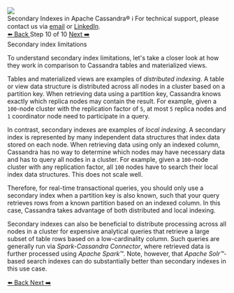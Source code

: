 <!-- TOP -->
<div class="top">
  <img class="scenario-academy-logo" src="https://datastax-academy.github.io/katapod-shared-assets/images/ds-academy-2023.svg" />
  <div class="scenario-title-section">
    <span class="scenario-title">Secondary Indexes in Apache Cassandra®</span>
    <span class="scenario-subtitle">ℹ️ For technical support, please contact us via <a href="mailto:aleksandr.volochnev@datastax.com">email</a> or <a href="https://dtsx.io/aleks">LinkedIn</a>.</span> 
  </div>
</div>

<!-- NAVIGATION -->
<div id="navigation-top" class="navigation-top">
 <a href='command:katapod.loadPage?[{"step":"step9"}]'
   class="btn btn-dark navigation-top-left">⬅️ Back
 </a>
<span class="step-count"> Step 10 of 10</span>
 <a href='command:katapod.loadPage?[{"step":"finish"}]'
    class="btn btn-dark navigation-top-right">Next ➡️
  </a>
</div>

<!-- CONTENT -->

<div class="step-title">Secondary index limitations</div>

To understand secondary index limitations, let's take a closer look at how they work in comparison to Cassandra tables and 
materialized views.

Tables and materialized views are examples of *distributed indexing*. A table or view data structure is distributed across all nodes 
in a cluster based on a partition key. When retrieving data using a partition key, Cassandra knows exactly which replica nodes may contain the result. 
For example, given a `100`-node cluster with the replication factor of `5`, at most `5` replica nodes and `1` coordinator node need to participate 
in a query.

In contrast, secondary indexes are examples of *local indexing*. A secondary index is represented by many independent data structures that index data 
stored on each node. When retrieving data using only an indexed column, Cassandra has no way to determine which nodes may have necessary data and 
has to query all nodes in a cluster. For example, given a `100`-node cluster with any replication factor, all `100` nodes have to search 
their local index data structures. This does not scale well.

Therefore, for real-time transactional queries, you should only use a secondary index when a partition key is also known, 
such that your query retrieves rows from a known partition based on an indexed column. In this case, Cassandra takes advantage 
of both distributed and local indexing.

Secondary indexes can also be beneficial to distribute processing across all nodes in a cluster 
for expensive analytical queries that retrieve a large subset of table rows based on a low-cardinality column. Such queries are generally run via *Spark-Cassandra Connector*, where 
retrieved data is further processed using *Apache Spark™*. Note, however, that *Apache Solr™*-based search indexes can do substantially better 
than secondary indexes in this use case.

<!-- NAVIGATION -->
<div id="navigation-bottom" class="navigation-bottom">
 <a href='command:katapod.loadPage?[{"step":"step9"}]'
   class="btn btn-dark navigation-bottom-left">⬅️ Back
 </a>
 <a href='command:katapod.loadPage?[{"step":"finish"}]'
    class="btn btn-dark navigation-bottom-right">Next ➡️
  </a>
</div>


